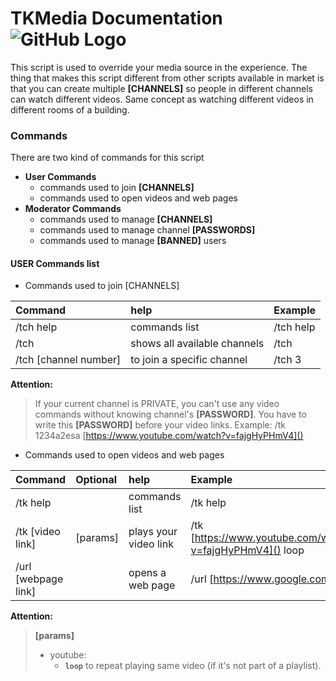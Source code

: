 # TKMedia Documentation ![GitHub Logo](https://avatars1.githubusercontent.com/u/26417952?s=100)
This script is used to override your media source in the experience. The thing that makes this script different from other scripts available in market is that you can create multiple __[CHANNELS]__ so people in different channels can watch different videos. Same concept as watching different videos in different rooms of a building.


### Commands
There are two kind of commands for this script

- __User Commands__
  - commands used to join __[CHANNELS]__
  - commands used to open videos and web pages
- __Moderator Commands__
  - commands used to manage __[CHANNELS]__
  - commands used to manage channel __[PASSWORDS]__
  - commands used to manage __[BANNED]__ users



#### USER Commands list
* Commands used to join [CHANNELS]

Command | help | Example
:--- | :--- | :--- 
/tch help | commands list | /tch help
/tch | shows all available channels | /tch
/tch [channel number] |  to join a specific channel  | /tch 3

__Attention:__

>If your current channel is PRIVATE, you can't use any video commands without knowing channel's __[PASSWORD]__.
You have to write this __[PASSWORD]__ before your video links. Example:
>/tk 1234a2esa [https://www.youtube.com/watch?v=fajgHyPHmV4]()


* Commands used to open videos and web pages

Command | Optional | help | Example
:--- | :--- | :--- | :---
/tk help | | commands list | /tk help
/tk [video link] | [params] | plays your video link | /tk [https://www.youtube.com/watch?v=fajgHyPHmV4]() loop
/url [webpage link] |  | opens a web page | /url [https://www.google.com]()

__Attention:__

>__[params]__
>- youtube:
>   - __`loop`__ to repeat playing same video (if it's not part of a playlist).
